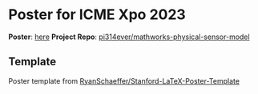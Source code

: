 # Poster for ICME Xpo 2023

**Poster**: [here](ICME_DHuang.pdf)
**Project Repo**: [pi314ever/mathworks-physical-sensor-model](https://github.com/pi314ever/mathworks-physical-sensor-model)

## Template

Poster template from [RyanSchaeffer/Stanford-LaTeX-Poster-Template](https://github.com/RylanSchaeffer/Stanford-LaTeX-Poster-Template)

